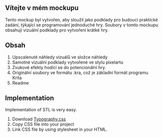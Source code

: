 ## Vítejte v mém mockupu
Tento mockup byl vytvořen, aby sloužil jako podklady pro budoucí praktické zadání, týkající se programování jednoduché hry.
Soubory v tomto mockupu obsahují vizuální podklady pro vytvoření krátké hry.
## Obsah

1. Upscalenuté náhledy vizuálů ve složce náhledy
2. Samotné vizuální podklady vytvořené ve stylu pixelartu
3. Zvukové efekty hodící se do potencionální hry.
4. Originální soubory ve formátu .kra, což je základní formát programu Krita
5. Readme
## Implementation
Implementation of STL is very easy.
1. Download [Typography.css](css/ShamanTL.css)
2. Copy CSS file into your project
3. Link CSS file by using stylesheet in your HTML.
